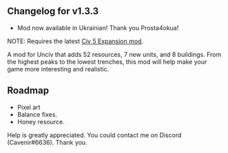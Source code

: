 ## Changelog for v1.3.3
- Mod now available in Ukrainian! Thank you Prosta4okua!

NOTE: Requires the latest [Civ 5 Expansion mod](https://cdn.discordapp.com/attachments/664739473367760908/716157804846514230/Civ5ExpansionModv2.2.zip).

A mod for Unciv that adds 52 resources, 7 new units, and 8 buildings. From the highest peaks to the lowest trenches, this mod will help make your game more interesting and realistic.

## Roadmap
- Pixel art
- Balance fixes.
- Honey resource.

Help is greatly appreciated. You could contact me on Discord (Cavenir#6636). Thank you.
